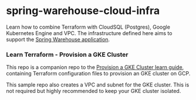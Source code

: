 # spring-warehouse-cloud-infra

Learn how to combine Terraform with CloudSQL (Postgres), Google Kubernetes Engine and VPC. The infrastructure defined here aims to support the [Spring Warehouse application](https://github.com/averageflow/spring-warehouse).

### Learn Terraform - Provision a GKE Cluster

This repo is a companion repo to the [Provision a GKE Cluster learn guide](https://learn.hashicorp.com/terraform/kubernetes/provision-gke-cluster), containing Terraform configuration files to provision an GKE cluster on GCP.

This sample repo also creates a VPC and subnet for the GKE cluster. This is not
required but highly recommended to keep your GKE cluster isolated.
